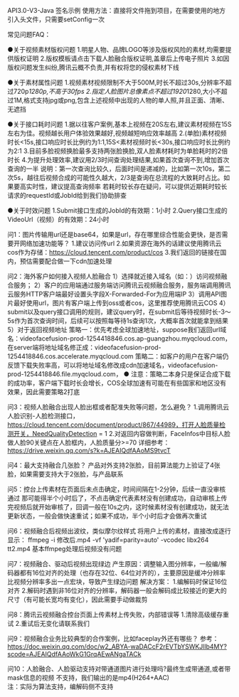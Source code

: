 API3.0-V3-Java 签名示例
使用方法：直接将文件拖到项目，在需要使用的地方引入头文件，只需要setConfig一次


常见问题FAQ：

●关于视频素材版权问题
1.明星人物、品牌LOGO等涉及版权风险的素材,均需要提供版权证明
2.版权模板请点击下载人脸融合版权证明,盖章后上传电子照片
3.如因版权问题发生纠纷,腾讯云概不负责,并有权将您的侵权素材下线

●关于素材属性问题
1.视频素材视频限制不大于500M,时长不超过30s,分辨率不超过720p*1280p,不高于30fps
2.指定人脸图片总像素点不超过1920*1280,大小不超过1M,格式支持jpg或png,包含上述视频中出现的人物的单人照,并且正面、清晰、无遮挡

●关于接口耗时问题
1.据以往客户案例,基本上视频在20S左右,建议素材视频在15S左右为佳。视频越长用户体验效果越好,视频越短响应效率越高
2.(单脸)素材视频时长<15s,接口响应时长比例约为1:1,15S<素材视频时长<30s,接口响应时长比例约为2:1
3.目前多脸视频换脸最多支持两张脸换脸,双人脸素材耗时为单脸耗时的2倍时长
4.为提升处理效率,建议用2/3时间查询处理结果,如果首次查询不到,增加首次查询的一半
说明：第一次查询比较久，后面时间是递减的，比如第一次10s，第二次5s，越往后视频合成的可能性久越大，2/3是查询在总流程的大致耗时占比。如果要高实时性，建议提高查询频率
若耗时较长存在疑问，可以提供近期耗时较长请求的requestId或JobId给到我们协助排查

●关于时效问题
1.Submit接口生成的JobId的有效期：1小时
2.Query接口生成的VideoUrl（视频）的有效期：24小时

问1：图片传输用url还是base64，如果是url，存在哪里综合性能会更快，是否需要开网络加速功能等？
1.建议访问传url
2.如果资源在海外的话建议使用腾讯云cos作为存储：https://cloud.tencent.com/product/cos
3.我们返回的链接在国内，预估需要配合做一下cdn加速处理

问2：海外客户如何接入视频人脸融合
1）选择就近接入域名（如：）访问视频融合服务；
2）客户的应用端通过服务端访问腾讯云视频融合服务，服务端调用腾讯云服务HTTP客户端最好设置头字段X-Forwarded-For为应用端IP
3）调用API图片最好使用url，图片有客户端上传到oss或者cos，这里推荐使用腾讯云COS
4）submit以及query接口调用的规则，建议query时，在submit后等待视频时长-3～5s作为首次查询时间，后续可以按照每等待1s查询1次，大概率首次就能拿到结果
5）对于返回视频地址
策略一：优先考虑全球加速地址，suppose我们返回url域名：videofacefusion-prod-1254418846.cos.ap-guangzhou.myqcloud.com，在server端将地址域名修正成：videofacefusion-prod-1254418846.cos.accelerate.myqcloud.com
策略二：如客户的用户在客户端仍反馈下载失败率高，可以将地址域名修改成cdn加速域名，videofacefusion-prod-1254418846.file.myqcloud.com，
● 注意：策略二本身只是保证合成下载的成功率，客户端下载时长会增长，COS全球加速有可能在有些国家和地区没有效果，因此需要策略2打底

问3：视频人脸融合出现人脸出框或者配准失败等问题，怎么避免？
1.调用腾讯云人脸识别-人脸检测接口，https://cloud.tencent.com/document/product/867/44989，打开人脸质量检测开关，NeedQualityDetection = 1
2.对返回内容做判断，FaceInfos中目标人脸做人脸90关键点在人脸框内，人脸质量分>=70
详细参考：https://drive.weixin.qq.com/s?k=AJEAIQdfAAoMS9tvcT

问4：最大支持融合几张脸？
产品对外支持2张脸，目前算法能力上验证了4张脸，如果需要支持大于2张脸，与产品联系

问5：控台上传素材在页面后未点击确定，时间间隔在1-2分钟，后续一直没审核通过
那可能得半个小时后了，不点击确定代表素材没有创建成功，自动审核上传完视频后就开始审核了，回调一般在10s之内，这时候素材没有创建成功，就无法更新状态，一般会做快速重试；如果不成功，半个小时后才会做再次重试

问6：视频融合后视频出波纹，类似摩尔纹样式
将用户上传的素材，直接改成逐行显示： ffmpeg -i 修改后.mp4 -vf 'yadif=parity=auto' -vcodec libx264 tt2.mp4  基本ffmpeg处理后视频没有问题

问7：视频融合、驱动后视频出现绿边
产生原因：调整输入图分辨率，一般编/解码器都有16位对齐的处理（也存在32位、64位对齐的），主要原因是缓冲分辨率比视频分辨率多出一点宏块，导致产生绿边问题
解决方案：
1.编解码时保证16位对齐
2.解码时遇到非16位对齐的分辨率，解码器一般会解码成比较接近的更大的尺寸（有可能长宽均有变化），因此需要手动做裁剪

问8：腾讯云视频融合控台页面上传素材上传失败，内部错误等
1.清除高级缓存重试
2.重试后无变化请联系我们

问9：视频融合业务比较典型的合作案例，比如faceplay外还有哪些？
参考：https://doc.weixin.qq.com/doc/w2_ABYA-waDACcF2rEVTbYSWKJllb4MY?scode=AJEAIQdfAAoWkG1GrqAEwANgaTACk

问10：人脸融合、人脸驱动支持对带通道图片进行处理吗?最终生成带通道,或者带mask信息的视频
不支持，我们输出的是mp4(H264+AAC)  
注：实际为算法支持，编解码侧不支持
